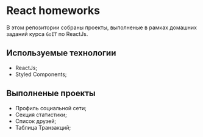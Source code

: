 # React homeworks
В этом репозитории собраны проекты, выполненые в рамках домашних заданий курса `GoIT` по ReactJs.

## Используемые технологии

- ReactJs;
- Styled Components;

## Выполненые проекты

- Профиль социальной сети;
- Секция статистики;
- Список друзей;
- Таблица Транзакций;